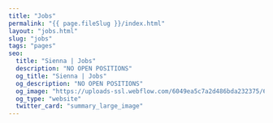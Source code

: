 ```yaml
---
title: "Jobs"
permalink: "{{ page.fileSlug }}/index.html"
layout: "jobs.html"
slug: "jobs"
tags: "pages"
seo:
  title: "Sienna | Jobs"
  description: "NO OPEN POSITIONS"
  og_title: "Sienna | Jobs"
  og_description: "NO OPEN POSITIONS"
  og_image: "https://uploads-ssl.webflow.com/6049ea5c7a2d486bda232375/60a77be1dbf7c429d5001b6e_Open%20Graph%20Image%20Frontpage%202.0.jpg"
  og_type: "website"
  twitter_card: "summary_large_image"
---
```



